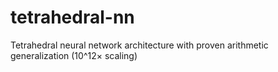 # tetrahedral-nn
Tetrahedral neural network architecture with proven arithmetic generalization (10^12× scaling)
